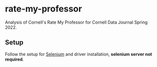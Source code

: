 # rate-my-professor
Analysis of Cornell's Rate My Professor for Cornell Data Journal Spring 2022.

## Setup
Follow the setup for [Selenium](https://selenium-python.readthedocs.io/installation.html) and driver installation, **selenium server not required**.

